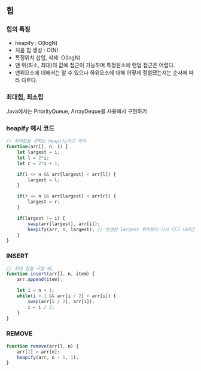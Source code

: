 ## 힙

### 힙의 특징

* heapify : O(logN)
* 처음 힙 생성 : O(N)
* 특정위치 삽입, 삭제: O(logN)
* 맨 위(최소, 최대)의 값에 접근이 가능하며 특정원소에 랜덤 접근은 어렵다. 
* 맨위요소에 대해서는 알 수 있으나 하위요소에 대해 어떻게 정렬됐는지는 순서에 따라 다르다.


###  최대힙, 최소힙

Java에서는 PriorityQueue, ArrayDeque를 사용해서 구현하기

### heapify 예시 코드

```javascript
// 최대힙을 구하는 heapify라고 하자
function(arr[], n, i) {
    let largest = i;
    let l = 2*i;
    let r = 2*i + 1;

    if(l <= n && arr[largest] < arr[l]) {
        largest = l;
    }

    if(r <= n && arr[largest] < arr[r]) {
        largest = r;
    }

    if(largest != i) {
        swap(arr[largest], arr[i]);
        heapify(arr, n, largest); // 변경된 largest 위치부터 다시 타고 내려간다.
    }
}
```


### INSERT

```javascript
// 최대 힙을 구할 때,
function insert(arr[], n, item) {
    arr.append(item);

    let i = n + 1;
    while(i > 1 && arr[i / 2] < arr[i]) {
        swap(arr[i / 2], arr[i]);
        i = i / 2;
    }
}

```


### REMOVE

```javascript
function remove(arr[], n) {
    arr[1] = arr[n];
    heapify(arr, n - 1, 1);
}

```